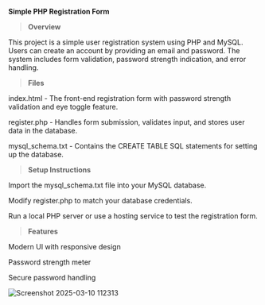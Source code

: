 **Simple PHP Registration Form**

> **Overview**

This project is a simple user registration system using PHP and MySQL. Users can create an account by providing an email and password. The system includes form validation, password strength indication, and error handling.


> **Files**

index.html - The front-end registration form with password strength validation and eye toggle feature.

register.php - Handles form submission, validates input, and stores user data in the database.

mysql_schema.txt - Contains the CREATE TABLE SQL statements for setting up the database.


> **Setup Instructions**

Import the mysql_schema.txt file into your MySQL database.

Modify register.php to match your database credentials.

Run a local PHP server or use a hosting service to test the registration form.


> **Features**

Modern UI with responsive design

Password strength meter

Secure password handling

![Screenshot 2025-03-10 112313](https://github.com/user-attachments/assets/f5d14a35-fbef-4f11-92a3-690c37ab6943)
